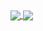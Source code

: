 <a href="https://github.com/qxzg/">
  <img align="center" src="https://github-readme-stats.vercel.app/api?username=qxzg&show_icons=true&theme=buefy" />
</a>
<a href="https://github.com/qxzg/">
  <img align="center" src="https://github-readme-stats.vercel.app/api/top-langs/?username=qxzg&layout=compact&theme=buefy" />
</a>
